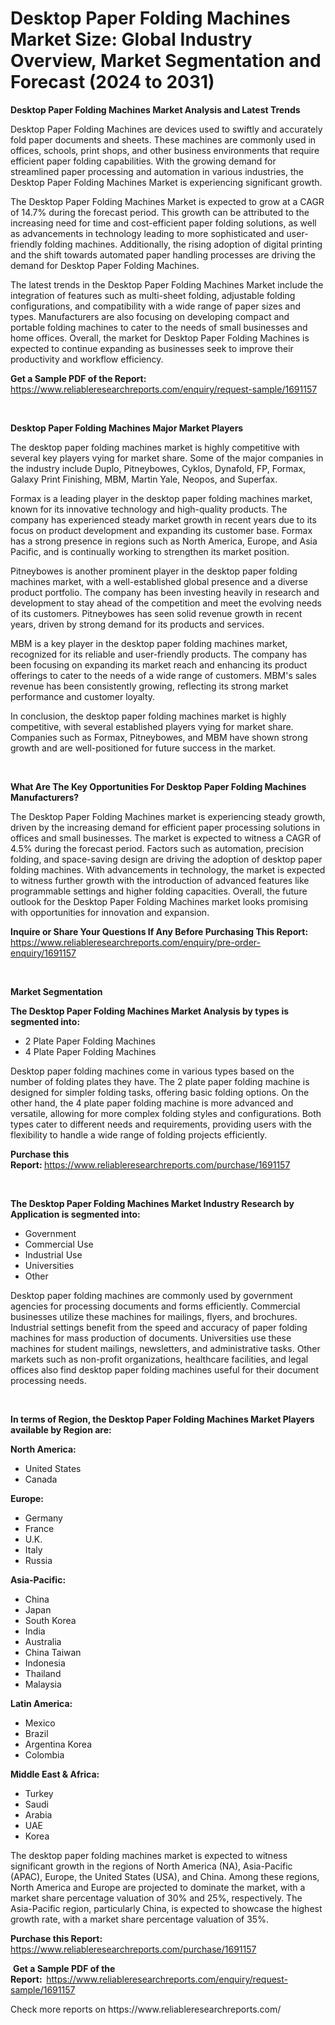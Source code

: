 <p><h1>Desktop Paper Folding Machines Market Size: Global Industry Overview, Market Segmentation and Forecast (2024 to 2031)</h1></p><p><strong>Desktop Paper Folding Machines Market Analysis and Latest Trends</strong></p>
<p><p>Desktop Paper Folding Machines are devices used to swiftly and accurately fold paper documents and sheets. These machines are commonly used in offices, schools, print shops, and other business environments that require efficient paper folding capabilities. With the growing demand for streamlined paper processing and automation in various industries, the Desktop Paper Folding Machines Market is experiencing significant growth.</p><p>The Desktop Paper Folding Machines Market is expected to grow at a CAGR of 14.7% during the forecast period. This growth can be attributed to the increasing need for time and cost-efficient paper folding solutions, as well as advancements in technology leading to more sophisticated and user-friendly folding machines. Additionally, the rising adoption of digital printing and the shift towards automated paper handling processes are driving the demand for Desktop Paper Folding Machines.</p><p>The latest trends in the Desktop Paper Folding Machines Market include the integration of features such as multi-sheet folding, adjustable folding configurations, and compatibility with a wide range of paper sizes and types. Manufacturers are also focusing on developing compact and portable folding machines to cater to the needs of small businesses and home offices. Overall, the market for Desktop Paper Folding Machines is expected to continue expanding as businesses seek to improve their productivity and workflow efficiency.</p></p>
<p><strong>Get a Sample PDF of the Report:&nbsp;</strong> <a href="https://www.reliableresearchreports.com/enquiry/request-sample/1691157">https://www.reliableresearchreports.com/enquiry/request-sample/1691157</a></p>
<p>&nbsp;</p>
<p><strong>Desktop Paper Folding Machines Major Market Players</strong></p>
<p><p>The desktop paper folding machines market is highly competitive with several key players vying for market share. Some of the major companies in the industry include Duplo, Pitneybowes, Cyklos, Dynafold, FP, Formax, Galaxy Print Finishing, MBM, Martin Yale, Neopos, and Superfax.</p><p>Formax is a leading player in the desktop paper folding machines market, known for its innovative technology and high-quality products. The company has experienced steady market growth in recent years due to its focus on product development and expanding its customer base. Formax has a strong presence in regions such as North America, Europe, and Asia Pacific, and is continually working to strengthen its market position.</p><p>Pitneybowes is another prominent player in the desktop paper folding machines market, with a well-established global presence and a diverse product portfolio. The company has been investing heavily in research and development to stay ahead of the competition and meet the evolving needs of its customers. Pitneybowes has seen solid revenue growth in recent years, driven by strong demand for its products and services.</p><p>MBM is a key player in the desktop paper folding machines market, recognized for its reliable and user-friendly products. The company has been focusing on expanding its market reach and enhancing its product offerings to cater to the needs of a wide range of customers. MBM's sales revenue has been consistently growing, reflecting its strong market performance and customer loyalty.</p><p>In conclusion, the desktop paper folding machines market is highly competitive, with several established players vying for market share. Companies such as Formax, Pitneybowes, and MBM have shown strong growth and are well-positioned for future success in the market.</p></p>
<p>&nbsp;</p>
<p><strong>What Are The Key Opportunities For Desktop Paper Folding Machines Manufacturers?</strong></p>
<p><p>The Desktop Paper Folding Machines market is experiencing steady growth, driven by the increasing demand for efficient paper processing solutions in offices and small businesses. The market is expected to witness a CAGR of 4.5% during the forecast period. Factors such as automation, precision folding, and space-saving design are driving the adoption of desktop paper folding machines. With advancements in technology, the market is expected to witness further growth with the introduction of advanced features like programmable settings and higher folding capacities. Overall, the future outlook for the Desktop Paper Folding Machines market looks promising with opportunities for innovation and expansion.</p></p>
<p><strong>Inquire or Share Your Questions If Any Before Purchasing This Report:</strong> <a href="https://www.reliableresearchreports.com/enquiry/pre-order-enquiry/1691157">https://www.reliableresearchreports.com/enquiry/pre-order-enquiry/1691157</a></p>
<p>&nbsp;</p>
<p><strong>Market Segmentation</strong></p>
<p><strong>The Desktop Paper Folding Machines Market Analysis by types is segmented into:</strong></p>
<p><ul><li>2 Plate Paper Folding Machines</li><li>4 Plate Paper Folding Machines</li></ul></p>
<p><p>Desktop paper folding machines come in various types based on the number of folding plates they have. The 2 plate paper folding machine is designed for simpler folding tasks, offering basic folding options. On the other hand, the 4 plate paper folding machine is more advanced and versatile, allowing for more complex folding styles and configurations. Both types cater to different needs and requirements, providing users with the flexibility to handle a wide range of folding projects efficiently.</p></p>
<p><strong>Purchase this Report:&nbsp;</strong><a href="https://www.reliableresearchreports.com/purchase/1691157">https://www.reliableresearchreports.com/purchase/1691157</a></p>
<p>&nbsp;</p>
<p><strong>The Desktop Paper Folding Machines Market Industry Research by Application is segmented into:</strong></p>
<p><ul><li>Government</li><li>Commercial Use</li><li>Industrial Use</li><li>Universities</li><li>Other</li></ul></p>
<p><p>Desktop paper folding machines are commonly used by government agencies for processing documents and forms efficiently. Commercial businesses utilize these machines for mailings, flyers, and brochures. Industrial settings benefit from the speed and accuracy of paper folding machines for mass production of documents. Universities use these machines for student mailings, newsletters, and administrative tasks. Other markets such as non-profit organizations, healthcare facilities, and legal offices also find desktop paper folding machines useful for their document processing needs.</p></p>
<p>&nbsp;</p>
<p><strong>In terms of Region, the Desktop Paper Folding Machines Market Players available by Region are:</strong></p>
<p>
    <p> <strong> North America: </strong>
        <ul>
            <li>United States</li>
            <li>Canada</li>
        </ul>
        </p> 
    <p> <strong> Europe: </strong>
        <ul>
            <li>Germany</li>
            <li>France</li>
            <li>U.K.</li>
            <li>Italy</li>
            <li>Russia</li>
        </ul>
        </p> 
    <p> <strong> Asia-Pacific: </strong>
        <ul>
            <li>China</li>
            <li>Japan</li>
            <li>South Korea</li>
            <li>India</li>
            <li>Australia</li>
            <li>China Taiwan</li>
            <li>Indonesia</li>
            <li>Thailand</li>
            <li>Malaysia</li>
        </ul>
        </p> 
    <p> <strong> Latin America: </strong>
        <ul>
            <li>Mexico</li>
            <li>Brazil</li>
            <li>Argentina Korea</li>
            <li>Colombia</li>
        </ul>
        </p> 
    <p> <strong> Middle East & Africa: </strong>
        <ul>
            <li>Turkey</li>
            <li>Saudi</li>
            <li>Arabia</li>
            <li>UAE</li>
            <li>Korea</li>
        </ul>
    </p>
    </p>
<p><p>The desktop paper folding machines market is expected to witness significant growth in the regions of North America (NA), Asia-Pacific (APAC), Europe, the United States (USA), and China. Among these regions, North America and Europe are projected to dominate the market, with a market share percentage valuation of 30% and 25%, respectively. The Asia-Pacific region, particularly China, is expected to showcase the highest growth rate, with a market share percentage valuation of 35%.</p></p>
<p><strong>Purchase this Report: </strong><a href="https://www.reliableresearchreports.com/purchase/1691157">https://www.reliableresearchreports.com/purchase/1691157</a></p>
<p>&nbsp;<strong>Get a Sample PDF of the Report:&nbsp;&nbsp;</strong><a href="https://www.reliableresearchreports.com/enquiry/request-sample/1691157">https://www.reliableresearchreports.com/enquiry/request-sample/1691157</a></p>
<p><strong></strong></p>
<p>Check more reports on https://www.reliableresearchreports.com/</p>